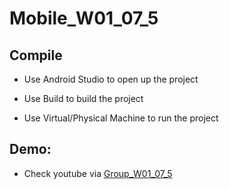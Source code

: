 # Mobile_W01_07_5

## Compile

 - Use Android Studio to open up the project
 
 - Use Build to build the project
 
 - Use Virtual/Physical Machine to run the project
 
 
 ## Demo:
 
  - Check youtube via [Group_W01_07_5][project_demo]
  
  
  
  
  
  
  
  [project_demo]: <https://youtube.com.au>

